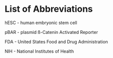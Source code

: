 
# List of Abbreviations

hESC - human embryonic stem cell

pBAR - plasmid ß-Catenin Activated Reporter

FDA - United States Food and Drug Administration

NIH - National Institutes of Health

